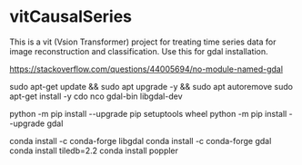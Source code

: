 # vitCausalSeries
This is a vit (Vsion Transformer) project for treating time series data for image reconstruction and classification.
Use this for gdal installation.


https://stackoverflow.com/questions/44005694/no-module-named-gdal

sudo apt-get update && sudo apt upgrade -y && sudo apt autoremove 
sudo apt-get install -y cdo nco gdal-bin libgdal-dev


python -m pip install --upgrade pip setuptools wheel
python -m pip install --upgrade gdal


conda install -c conda-forge libgdal
conda install -c conda-forge gdal
conda install tiledb=2.2
conda install poppler